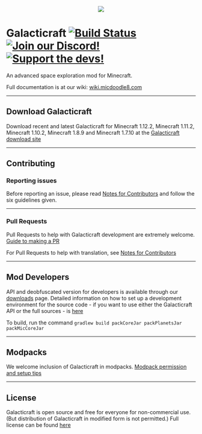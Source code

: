 <p align="center"><img src="https://cloud.githubusercontent.com/assets/6842258/25335525/4f21552e-28eb-11e7-91bb-de5e1ef602da.jpg"></p>

Galacticraft [![Build Status](https://ci.micdoodle8.com/job/Galacticraft-1.12/badge/icon?style=flat-square)](https://micdoodle8.com/mods/galacticraft/downloads) [![Join our Discord!](https://img.shields.io/discord/449966345665249290.svg?color=blue&label=Discord&logo=discord&style=flat-square)](https://discord.gg/YBVne7R) [![Support the devs!](https://img.shields.io/badge/Patreon-Support-orange.svg?style=flat-square)](https://www.patreon.com/micdoodle8)
============

An advanced space exploration mod for Minecraft.

Full documentation is at our wiki: [wiki.micdoodle8.com](https://wiki.micdoodle8.com/wiki/Galacticraft)

------

## Download Galacticraft

Download recent and latest Galacticraft for Minecraft 1.12.2, Minecraft 1.11.2, Minecraft 1.10.2, Minecraft 1.8.9 and Minecraft 1.7.10 at the [Galacticraft download site](https://micdoodle8.com/mods/galacticraft/downloads)

------

## Contributing

### Reporting issues

Before reporting an issue, please read [Notes for Contributors](https://github.com/micdoodle8/Galacticraft/blob/master/CONTRIBUTING.md) and follow the six guidelines given.

------
### Pull Requests

Pull Requests to help with Galacticraft development are extremely welcome. [Guide to making a PR](https://gist.github.com/radfast/7ea7577fe2c0fdae1ac90d4b26d6198c)

For Pull Requests to help with translation, see [Notes for Contributors](https://github.com/micdoodle8/Galacticraft/blob/master/CONTRIBUTING.md)

------

## Mod Developers

API and deobfuscated version for developers is available through our [downloads](https://micdoodle8.com/mods/galacticraft/downloads) page.  Detailed information on how to set up a development environment for the source code - if you want to use either the Galacticraft API or the full sources - is [here](https://wiki.micdoodle8.com/wiki/GC3_API)

To build, run the command `gradlew build packCoreJar packPlanetsJar packMicCoreJar`
 
------
 
## Modpacks

We welcome inclusion of Galacticraft in modpacks.  [Modpack permission and setup tips](https://wiki.micdoodle8.com/wiki/Modpack_Permission)

------
 
## License

Galacticraft is open source and free for everyone for non-commercial use.  (But distribution of Galacticraft in modified form is not permitted.)  Full license can be found [here](https://github.com/micdoodle8/Galacticraft/blob/master/LICENSE.txt)
